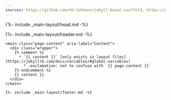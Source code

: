 ```yaml
---
sources: https://github.com/hh-lohmann/jekyll-basal-scaffold, https://github.com/jekyll/minima
---
```


<!DOCTYPE html>
<html lang="{{ page.lang | default: site.lang | default: "en" }}">

  {%- include _main-layout/head.md -%}

  <body>
    {%- include _main-layout/header.md -%}
    
    <main class="page-content" aria-label="Content">
      <div class="wrapper">
        {% comment %}
          * `{{ content }}` [only exists in layout files](https://jekyllrb.com/docs/variables/#global-variables)
            * :exclamation: not to confuse with `{{ page.content }}`
        {% endcomment %}
        {{ content }}
      </div>
    </main>

    {%- include _main-layout/footer.md -%}

  </body>
</html>

